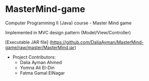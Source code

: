# MasterMind-game
Computer Programming II (Java) course - Master Mind game

Implemented in MVC design pattern (Model/View/Controller)


[Executable JAR file] (https://github.com/DaliaAyman/MasterMind-game/raw/master/MasterMind.jar)


- Project Contributors:
  - Dalia Ayman Ahmed
  - Yomna Ali El-Din
  - Fatma Gamal ElNagar

